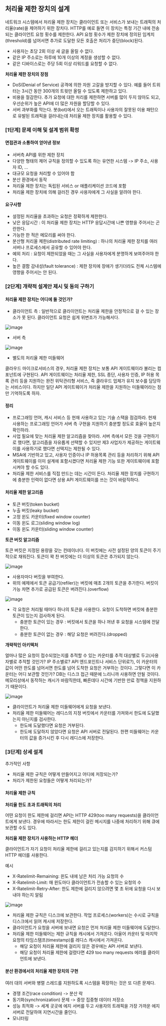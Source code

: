 ## 처리율 제한 장치의 설계

네트워크 시스템에서 처리율 제한 장치는 클라이언트 또는 서비스가 보내는 트래픽의 처리율(rate)을 제어하기 위한 장치다. 
HTTP를 예로 들면 이 장치는 특정 기간 내에 전송되는 클라이언트 요청 횟수를 제한한다. API 요청 횟수가 제한 장치에 정의된 임계치(threshold)를 넘어서면 추가로 도달한 모든 호출은 처리가 중단(block)된다.

- 사용자는 초당 2회 이상 새 글을 올릴 수 없다.
- 같은 IP 주소로는 하루에 10개 이상의 계정을 생성할 수 없다.
- 같은 디바이스로는 주당 5회 이상 리워드를 요청할 수 없다. 

**처리율 제한 장치의 장점**
- DoS(Denial of Service) 공격에 의한 자원 고갈을 방지할 수 있다. 예를 들어 트위터는 3시간 동안 300개의 트윗만 올릴 수 있도록 제한하고 있다.
- 비용을 절감한다. 추가 요청에 대한 처리를 제한하면 서버를 많이 두지 않아도 되고, 우선순위가 높은 API에 더 많은 자원을 할당할 수 있다. 
- 서버 과부화를 막는다. 봇(bot)에서 오는 트래픽이나 사용자의 잘못된 이용 패턴으로 유발된 트래픽을 걸러내는데 처리율 제한 장치를 활용할 수 있다.

### [1단계] 문제 이해 및 설계 범위 확정

#### 면접관과 소통하여 얻어낸 정보

- 서버측 API를 위한 제한 장치
- 다양한 형태의 제어 규칙을 정의할 수 있도록 하는 유연한 시스템 -> IP 주소, 사용자 ID, ...
- 대규모 요청을 처리할 수 있어야 함
- 분산 환경에서 동작
- 처리율 제한 장치는 독립된 서비스 or 애플리케이션 코드에 포함 
- 처리율 제한 장치에 의해 걸러진 경우 사용자에게 그 사실을 알려야 한다.

#### 요구사항

- 설정된 처리율을 초과하는 요청은 정확하게 제한한다.
- 낮은 응답시간 : 이 처리율 제한 장치는 HTTP 응답시간에 나쁜 영향을 주어서는 곤란한다.
- 가능한 한 적은 메모리를 써야 한다.
- 분산형 처리올 제한(distributed rate limiting) : 하나의 처리율 제한 장치를 여러 서버나 프로세스에서 공유할 수 있어야 한다.
- 예외 처리 : 요청이 제한되었을 때는 그 사실을 사용자에게 분명하게 보여주어야 한다.
- 높은 결함 감내성(fault tolerance) : 제한 장치에 장애가 생기더라도 전체 시스템에 영향을 주어서는 안 된다.

### [2단계] 개략적 설계안 제시 및 동의 구하기 

#### 처리율 제한 장치는 어디에 둘 것인가?

- 클라이언트 측 : 일반적으로 클라이언트는 처리율 제한을 안정적으로 걸 수 있는 장소가 못 된다. 클라이언트 요청은 쉽게 위변조가 가능해서다. 

![image](https://user-images.githubusercontent.com/83503188/235617932-ff3ac374-fd27-43b9-bc55-c07975b36bba.png)
- 서버 측 

![image](https://user-images.githubusercontent.com/83503188/235617968-b96472ba-4f1e-4e3a-926e-e115bd1afdb4.png)
- 별도의 처리율 제한 미들웨어

클라우드 마이크로서비스의 경우, 처리율 제한 장치는 보통 API 게이트웨이라 불리는 컴포넌트에 구현된다. API 게이트웨이는 처리율 제한, SSL 종단, 사용자 인증, IP 허용 목록 관리 등을 지원하는 완전 위탁관리형 서비스, 즉 클라우드 업체가 유지 보수를 담당하는 서비스이다.
하지만 일단 API 게이트웨이가 처리율 제한을 지원하는 미들웨어라는 점만 기억하도록 하자.

#### 정리
- 프로그래밍 언어, 캐시 서비스 등 현재 사용하고 있는 기술 스택을 점검하라. 현재 사용하는 프로그래밍 언어가 서버 측 구현을 지원하기 충분할 정도로 효율이 높은지 확인하라.
- 사업 필요에 맞는 처리율 제한 알고리즘을 찾아라. 서버 측에서 모든 것을 구현하기로 했다면, 알고리즘을 자유롭게 선택할 수 있지만 제3 사업자가 제공하는 게이트웨이를 사용하기로 했다면 선택지는 제한될 수 있다.
- MSA에 기반하고 있고, 사용자 인증이나 IP 허용목록 관리 등을 처리하기 위해 API 게이트웨이를 이미 설계에 포함시켰다면 처리율 제한 기능 또한 게이트웨이에 포함시켜야 할 수도 있다.
- 처리율 제한 서비스를 직접 만드는 데는 시간이 든다. 처리율 제한 장치를 구현하기에 충분한 인력이 없다면 상용 API 게이트웨이를 쓰는 것이 바람직하다. 

#### 처리율 제한 알고리즘
- 토큰 버킷(token bucket)
- 누출 버킷(leaky bucket)
- 고정 윈도 카운터(fixed window counter)
- 이동 윈도 로그(sliding window log)
- 이동 윈도 카운터(sliding window counter)

**토큰 버킷 알고리즘**

토큰 버킷은 지정된 용량을 갖는 컨테이너다. 이 버킷에는 사전 설정된 양의 토큰이 주기적으로 채워진다. 토큰이 꽉 찬 버킷에는 더 이상의 토큰은 추가되지 않는다. 

![image](https://user-images.githubusercontent.com/83503188/235623563-42a5d552-1f97-4f3b-8fdc-abad8868f819.png)
- 사용자마다 버킷을 부여한다.
- 위의 예제에서 토큰 공급기(refiler)는 버킷에 매초 2개의 토큰을 추가한다. 버킷이 가능 차면 추가로 공급된 토큰은 버려진다.(overflow)

![image](https://user-images.githubusercontent.com/83503188/235624205-3088d016-84dd-43eb-9b92-bc989a82646c.png)
- 각 요청은 처리될 때마다 하나의 토큰을 사용한다. 요청이 도착하면 버킷에 충분한 토큰이 있는지 검사하게 된다. 
  - 충분한 토큰이 있는 경우 : 버킷에서 토큰을 하나 꺼낸 후 요청을 시스템에 전달한다.
  - 충분한 토큰이 없는 경우 : 해당 요청은 버려진다.(dropped)

**개략적인 아키텍처**

얼마나 많은 요청이 접수되었는지를 추적할 수 있는 카운터를 추적 대상별로 두고(사용자별로 추적할 것인가? IP 주소별로? API 엔드포인트나 서비스 단위로?), 이 카운터의 값이 어떤 한도를 넘어서면 한도를 넘어 도착한 요청은 거부하는 것이다.
그렇다면 이 카운터는 어디 보관할 것인가? DB는 디스크 접근 때문에 느리니까 사용하면 안될 것이다. 메모리상에서 동작하는 캐시가 바람직한데, 빠른데다 시간에 기반한 만료 정책을 지원하기 때문이다. 

![image](https://user-images.githubusercontent.com/83503188/235665367-4ee50c5b-ca32-42dd-b147-c42fc3ca6b17.png)
- 클라이언트가 처리율 제한 미들웨어에게 요청을 보낸다.
- 처리율 제한 미들웨어는 레디스의 지정 버킷에서 카운터를 가져와서 한도에 도달했는지 아닌지를 검사한다.
  - 한도에 도달했다면 요청은 거부된다.
  - 한도에 도달하지 않았다면 요청은 API 서버로 전달된다. 한편 미들웨어는 카운터의 값을 증가시킨 후 다시 레디스에 저장한다.

### [3단계] 상세 설계

추가적인 사항 

- 처리율 제한 규칙은 어떻게 만들어지고 어디에 저장되는가?
- 처리가 제한된 요청들은 어떻게 처리되는가?

#### 처리율 제한 규칙

**처리율 한도 초과 트래픽의 처리** 

어떤 요청이 한도 제한에 걸리면 API는 HTTP 429(too many requests)을 클라이언트에게 보낸다. 경우에 따라서는 한도 제한이 걸린 메시지를 나중에 처리하기 위해 큐에 보관할 수도 있다.

**처리율 제한 장치가 사용하는 HTTP 헤더**

클라이언트가 자기 요청이 처리율 제한에 걸리고 있는지를 감지하기 위해서 커스텀 HTTP 헤더를 사용한다.

예시
- X-Ratelimit-Remaining: 윈도 내에 남은 처리 가능 요청의 수
- X-Ratelimit-Limit: 매 윈도마다 클라이언트가 전송할 수 있는 요청의 수
- X-Ratelimit-Retry-After: 한도 제한에 걸리지 않으려면 몇 초 뒤에 요청을 다시 보내야 하는지 알림

![image](https://user-images.githubusercontent.com/83503188/235670088-55b2a7e9-640f-4aae-b9b4-3baf600162db.png)
- 처리율 제한 규칙은 디스크에 보관한다. 작업 프로세스(workers)는 수시로 규칙을 디스크에서 읽어 캐시에 저장한다.
- 클라이언트가 요청을 서버에 보내면 요청은 먼저 처리율 제한 미들웨어에 도달한다.
- 처리율 제한 미들웨어는 제한 규칙을 캐시에서 가져온다. 아울어 카운터 및 마지막 요청의 타임스탬프(timestamp)를 레디스 캐시에서 가져온다. 
  - 해당 요청이 처리율 제한에 걸리지 않은 경우에는 API 서버로 보낸다.
  - 해당 요청이 처리율 제한에 걸렸다면 429 too many requests 에러를 클라이언트에 보낸다. 

#### 분산 환경에서의 처리율 제한 장치의 구현

여러 대의 서버와 병렬 스레드를 지원하도록 시스템을 확장하는 것은 또 다른 문제다. 
- 경쟁 조건(race condition) -> 분산 락 
- 동기화(synchronization) 문제 -> 중앙 집중형 데이터 저장소
- 성능 최적화 -> 세계 곳곳에 에지 서버를 두고 사용자의 트래픽을 가장 가까운 에지 서버로 전달하여 지연시간을 줄인다.
- 모니터링
